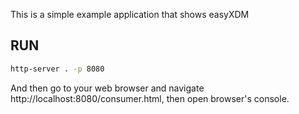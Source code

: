 This is a simple example application that shows easyXDM

RUN
---
```bash
http-server . -p 8080
```

And then go to your web browser and navigate http://localhost:8080/consumer.html, then open browser's console.